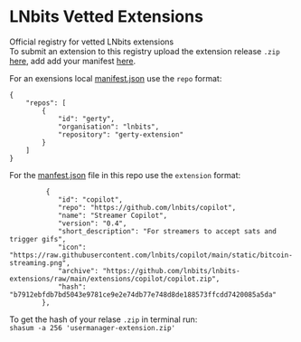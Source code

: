 # LNbits Vetted Extensions
Official registry for vetted LNbits extensions<br/>
To submit an extension to this registry upload the extension release `.zip` <a href="https://github.com/lnbits/lnbits-extensions/tree/main/extensions">here</a>, add add your manifest <a href="https://github.com/lnbits/lnbits-extensions/blob/main/extensions.json">here</a>.

For an exensions local <a href="https://github.com/lnbits/gerty-extension/blob/main/manifest.json">manifest.json</a> use the `repo` format:
```
{
    "repos": [
        {
            "id": "gerty",
            "organisation": "lnbits",
            "repository": "gerty-extension"
        }
    ]
}
```
For the <a href="https://github.com/lnbits/lnbits-extensions/blob/main/extensions.json">manfest.json</a> file in this repo use the `extension` format:
```
         {
            "id": "copilot",
            "repo": "https://github.com/lnbits/copilot",
            "name": "Streamer Copilot",
            "version": "0.4",
            "short_description": "For streamers to accept sats and trigger gifs",
            "icon": "https://raw.githubusercontent.com/lnbits/copilot/main/static/bitcoin-streaming.png",
            "archive": "https://github.com/lnbits/lnbits-extensions/raw/main/extensions/copilot/copilot.zip",
            "hash": "b7912ebfdb7bd5043e9781ce9e2e74db77e748d8de188573ffcdd7420085a5da"
        },
```
To get the hash of your relase `.zip` in terminal run: <br/>
`shasum -a 256 'usermanager-extension.zip' `
